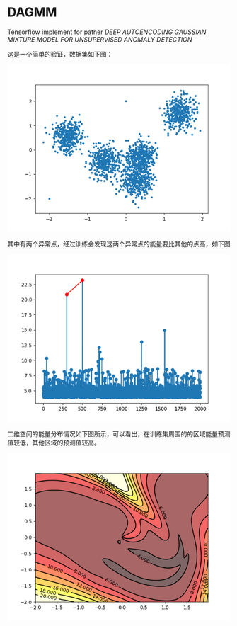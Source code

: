 # DAGMM

Tensorflow implement for pather *DEEP AUTOENCODING GAUSSIAN MIXTURE MODEL FOR UNSUPERVISED ANOMALY DETECTION*

这是一个简单的验证，数据集如下图：

![](./images/data.png)

其中有两个异常点，经过训练会发现这两个异常点的能量要比其他的点高，如下图

![](images/pred.png)

二维空间的能量分布情况如下图所示，可以看出，在训练集周围的的区域能量预测值较低，其他区域的预测值较高。

![](./images/boundary.png)


